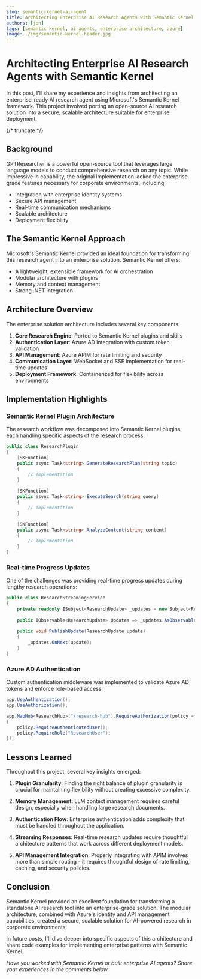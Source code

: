 ```yaml
---
slug: semantic-kernel-ai-agent
title: Architecting Enterprise AI Research Agents with Semantic Kernel
authors: [jon]
tags: [semantic kernel, ai agents, enterprise architecture, azure]
image: ./img/semantic-kernel-header.jpg
---
```


# Architecting Enterprise AI Research Agents with Semantic Kernel

In this post, I'll share my experience and insights from architecting an enterprise-ready AI research agent using Microsoft's Semantic Kernel framework. This project involved porting an open-source AI research solution into a secure, scalable architecture suitable for enterprise deployment.

{/* truncate */}

## Background

GPTResearcher is a powerful open-source tool that leverages large language models to conduct comprehensive research on any topic. While impressive in capability, the original implementation lacked the enterprise-grade features necessary for corporate environments, including:

- Integration with enterprise identity systems
- Secure API management
- Real-time communication mechanisms
- Scalable architecture
- Deployment flexibility

## The Semantic Kernel Approach

Microsoft's Semantic Kernel provided an ideal foundation for transforming this research agent into an enterprise solution. Semantic Kernel offers:

- A lightweight, extensible framework for AI orchestration
- Modular architecture with plugins
- Memory and context management
- Strong .NET integration

## Architecture Overview

The enterprise solution architecture includes several key components:

1. **Core Research Engine**: Ported to Semantic Kernel plugins and skills
2. **Authentication Layer**: Azure AD integration with custom token validation
3. **API Management**: Azure APIM for rate limiting and security
4. **Communication Layer**: WebSocket and SSE implementation for real-time updates
5. **Deployment Framework**: Containerized for flexibility across environments

## Implementation Highlights

### Semantic Kernel Plugin Architecture

The research workflow was decomposed into Semantic Kernel plugins, each handling specific aspects of the research process:

```csharp
public class ResearchPlugin
{
    [SKFunction]
    public async Task<string> GenerateResearchPlan(string topic)
    {
        // Implementation
    }

    [SKFunction]
    public async Task<string> ExecuteSearch(string query)
    {
        // Implementation
    }

    [SKFunction]
    public async Task<string> AnalyzeContent(string content)
    {
        // Implementation
    }
}
```

### Real-time Progress Updates

One of the challenges was providing real-time progress updates during lengthy research operations:

```csharp
public class ResearchStreamingService
{
    private readonly ISubject<ResearchUpdate> _updates = new Subject<ResearchUpdate>();
    
    public IObservable<ResearchUpdate> Updates => _updates.AsObservable();
    
    public void PublishUpdate(ResearchUpdate update)
    {
        _updates.OnNext(update);
    }
}
```

### Azure AD Authentication

Custom authentication middleware was implemented to validate Azure AD tokens and enforce role-based access:

```csharp
app.UseAuthentication();
app.UseAuthorization();

app.MapHub<ResearchHub>("/research-hub").RequireAuthorization(policy => 
{
    policy.RequireAuthenticatedUser();
    policy.RequireRole("ResearchUser");
});
```

## Lessons Learned

Throughout this project, several key insights emerged:

1. **Plugin Granularity**: Finding the right balance of plugin granularity is crucial for maintaining flexibility without creating excessive complexity.

2. **Memory Management**: LLM context management requires careful design, especially when handling large research documents.

3. **Authentication Flow**: Enterprise authentication adds complexity that must be handled throughout the application.

4. **Streaming Responses**: Real-time research updates require thoughtful architecture patterns that work across different deployment models.

5. **API Management Integration**: Properly integrating with APIM involves more than simple routing - it requires thoughtful design of rate limiting, caching, and security policies.

## Conclusion

Semantic Kernel provided an excellent foundation for transforming a standalone AI research tool into an enterprise-grade solution. The modular architecture, combined with Azure's identity and API management capabilities, created a secure, scalable solution for AI-powered research in corporate environments.

In future posts, I'll dive deeper into specific aspects of this architecture and share code examples for implementing enterprise patterns with Semantic Kernel.

*Have you worked with Semantic Kernel or built enterprise AI agents? Share your experiences in the comments below.* 
